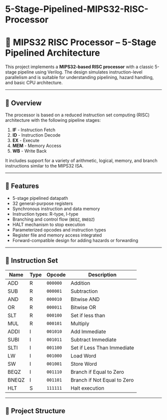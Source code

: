# 5-Stage-Pipelined-MIPS32-RISC-Processor

# 🚀 MIPS32 RISC Processor – 5-Stage Pipelined Architecture

This project implements a **MIPS32-based RISC processor** with a classic 5-stage pipeline using Verilog. The design simulates instruction-level parallelism and is suitable for understanding pipelining, hazard handling, and basic CPU architecture.

---

## 📘 Overview

The processor is based on a reduced instruction set computing (RISC) architecture with the following pipeline stages:

1. **IF** - Instruction Fetch  
2. **ID** - Instruction Decode  
3. **EX** - Execute  
4. **MEM** - Memory Access  
5. **WB** - Write Back  

It includes support for a variety of arithmetic, logical, memory, and branch instructions similar to the MIPS32 ISA.

---

## 🧰 Features

- 5-stage pipelined datapath
- 32 general-purpose registers
- Synchronous instruction and data memory
- Instruction types: R-type, I-type
- Branching and control flow (`BEQZ`, `BNEQZ`)
- HALT mechanism to stop execution
- Parameterized opcodes and instruction types
- Register file and memory access integrated
- Forward-compatible design for adding hazards or forwarding

---

## 🧾 Instruction Set

| Name   | Type | Opcode     | Description                 |
|--------|------|------------|-----------------------------|
| ADD    | R    | `000000`   | Addition                    |
| SUB    | R    | `000001`   | Subtraction                 |
| AND    | R    | `000010`   | Bitwise AND                 |
| OR     | R    | `000011`   | Bitwise OR                  |
| SLT    | R    | `000100`   | Set if less than            |
| MUL    | R    | `000101`   | Multiply                    |
| ADDI   | I    | `001010`   | Add Immediate               |
| SUBI   | I    | `001011`   | Subtract Immediate          |
| SLTI   | I    | `001100`   | Set if Less Than Immediate  |
| LW     | I    | `001000`   | Load Word                   |
| SW     | I    | `001001`   | Store Word                  |
| BEQZ   | I    | `001110`   | Branch if Equal to Zero     |
| BNEQZ  | I    | `001101`   | Branch if Not Equal to Zero |
| HLT    | S    | `111111`   | Halt execution              |

---

## 📂 Project Structure

